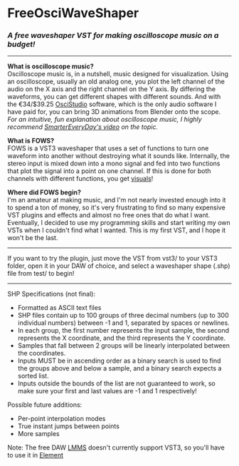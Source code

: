 # FreeOsciWaveShaper
### *A free waveshaper VST for making oscilloscope music on a budget!*

----------

**What is oscilloscope music?**  
Oscilloscope music is, in a nutshell, music designed for visualization. Using an oscilloscope, usually an old analog one, you plot the left channel of the audio on the X axis and the right channel on the Y axis. By differing the waveforms, you can get different shapes with different sounds. And with the €34/$39.25 [OsciStudio](https://oscilloscopemusic.com/oscistudio.php) software, which is the only audio software I have paid for, you can bring 3D animations from Blender onto the scope.  
*For an intuitive, fun explanation about oscilloscope music, I highly recommend [SmarterEveryDay's video](https://www.youtube.com/watch?v=4gibcRfp4zA) on the topic.*

**What is FOWS?**  
FOWS is a VST3 waveshaper that uses a set of functions to turn one waveform into another without destroying what it sounds like. Internally, the stereo input is mixed down into a mono signal and fed into two functions that plot the signal into a point on one channel. If this is done for both channels with different functions, you get [visuals](https://youtu.be/YyP5Ri4NXtg "Demonstration of an early-prototype algorithm")!

**Where did FOWS begin?**  
I'm an amateur at making music, and I'm not nearly invested enough into it to spend a ton of money, so it's very frustrating to find so many expensive VST plugins and effects and almost no free ones that do what I want. Eventually, I decided to use my programming skills and start writing my own VSTs when I couldn't find what I wanted. This is my first VST, and I hope it won't be the last.

----------

If you want to try the plugin, just move the VST from vst3/ to your VST3 folder, open it in your DAW of choice, and select a waveshaper shape (.shp) file from test/ to begin!

----------

SHP Specifications (not final):
- Formatted as ASCII text files
- SHP files contain up to 100 groups of three decimal numbers (up to 300 individual numbers) between -1 and 1, separated by spaces or newlines.
- In each group, the first number represents the input sample, the second represents the X coordinate, and the third represents the Y coordinate.
- Samples that fall between 2 groups will be linearly interpolated between the coordinates.
- Inputs MUST be in ascending order as a binary search is used to find the groups above and below a sample, and a binary search expects a sorted list.
- Inputs outside the bounds of the list are not guaranteed to work, so make sure your first and last values are -1 and 1 respectively!

Possible future additions:
- Per-point interpolation modes
- True instant jumps between points
- More samples

Note: The free DAW [LMMS](https://lmms.io) doesn't currently support VST3, so you'll have to use it in [Element](https://kushview.net/element/)
